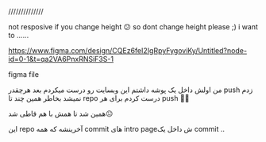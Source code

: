 //////////////

not resposive if you change height 😕 so dont change height please ;)
i want to ......




https://www.figma.com/design/CQEz6feI2IgRpyFygoviKy/Untitled?node-id=0-1&t=qa2VA6PnxRNSiF3S-1


figma file


من اولش داخل یک پوشه داشتم این وبسایت رو درست میکردم بعد هرچقدر push زدم نمیشد بخاطر همین چند تا repo درست کردم برای هر push 🤦‍♂️

همین شد تا همش با هم قاطی شد😐

این repo آخرینشه که همه commit های intro pageش داخل یک commit
..
